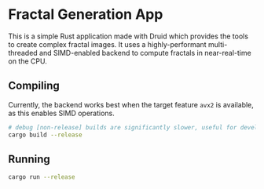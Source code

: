 # Fractal Generation App

This is a simple Rust application made with Druid which provides the tools to create complex fractal images. It uses a highly-performant multi-threaded and SIMD-enabled backend to compute fractals in near-real-time on the CPU.

## Compiling

Currently, the backend works best when the target feature `avx2` is available, as this enables SIMD operations.

```sh
# debug [non-release] builds are significantly slower, useful for development only
cargo build --release
```

## Running

```sh
cargo run --release
```
